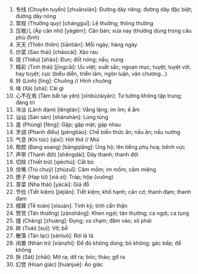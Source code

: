 1. 专线 (Chuyên tuyến) [zhuānxiàn]: Đường dây riêng; đường dây đặc biệt; đường dây nóng
2. 常规 (Thường quy) [chángguī]: Lệ thường; thông thường
3. 压根儿 (Áp căn nhi) [yàgēnr]: Căn bản; xưa nay (thường dùng trong câu phủ định)
4. 天天 (Thiên thiên) [tiāntiān]: Mỗi ngày; hàng ngày
5. 炒菜 (Sao thái) [chǎocài]: Xào rau
6. 烧 (Thiêu) [shāo]: Đun; đốt nóng; nấu; nung
7. 精彩 (Tinh thái) [jīngcǎi]: Ưu việt; xuất sắc; ngoạn mục; tuyệt; tuyệt vời; hay tuyệt; cực (biểu diễn, triển lãm, ngôn luận, văn chương...)
8. 铃 (Linh) [líng]: Chuông // Hình chuông
9. 啥 (Xá) [shà]: Cái gì
10. 心不在焉 (Tâm bất tại yên) [xīnbùzàiyān]: Tư tưởng không tập trung; đãng trí
11. 冷淡 (Lãnh đạm) [lěngtán]: Vắng lặng; im lìm; ế ẩm
12. 讪讪 (Sán sán) [shànshàn]: Lúng túng
13. 逢 (Phùng) [féng]: Gặp; gặp mặt; gặp nhau
14. 烹调 (Phanh điều) [pēngtiáo]: Chế biến thức ăn; nấu ăn; nấu nướng
15. 气息 (Khí tức) [qìxī]: Hơi thở // Mùi
16. 帮腔 (Bang xoang) [bāngqiāng]: Ủng hộ; lên tiếng phụ hoạ; bênh vực
17. 声带 (Thanh đới) [shēngdài]: Dây thanh; thanh đới
18. 切除 (Thiết trừ) [qiēchú]: Cắt bỏ
19. 住嘴 (Trú chuỷ) [zhùzuǐ]: Câm mồm; im mồm; câm miệng
20. 匣子 (Hạp tử) [xiá·zi]: Tráp; hộp (vuông)
21. 芽菜 (Nha thái) [yácài]: Giá đỗ
22. 节俭 (Tiết kiệm) [jiéjiǎn]: Tiết kiệm; khổ hạnh; căn cơ; thanh đạm; thanh đạm
23. 细算 (Tế toán) [xìsuàn]: Tính kỹ; tính cẩn thận
24. 赞赏 (Tán thưởng) [zànshǎng]: Khen ngợi; tán thưởng; ca ngợi; ca tụng
25. 撞 (Chàng) [zhuàng]: Đụng; va chạm; đâm vào; xô phải
26. 碎 (Toái) [suì]: Vỡ; bễ
27. 散落 (Tản lạc) [sànluò]: Rơi lả tả
28. 闲置 (Nhàn trí) [xiánzhì]: Để đó không dùng; bỏ không; gác bếp; để không
29. 拆 (Sát) [chāi]: Mở ra; dỡ ra; bóc; tháo; gỡ ra
30. 幻觉 (Hoan giác) [huànjué]: Ảo giác